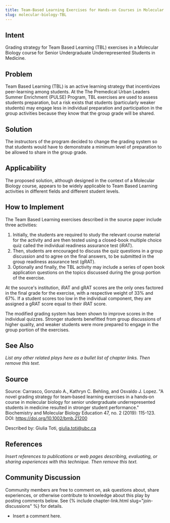 ```yaml
---
title: Team-Based Learning Exercises for Hands-on Courses in Molecular Biology
slug: molecular-biology-TBL
---
```

## Intent

Grading strategy for Team Based Learning (TBL) exercises in a Molecular Biology course for Senior Undergraduate Underrepresented Students in Medicine.

## Problem

Team Based Learning (TBL) is an active learning strategy that incentivizes peer-learning among students. At the The Premedical Urban Leaders Summer Enrichment (PULSE) Program, TBL exercises are used to assess students preparation, but a risk exists that students (particularly weaker students) may engage less in individual preparation and participation in the group activities because they know that the group grade will be shared.
 
## Solution

The instructors of the program decided to change the grading system so that students would have to demonstrate a minimum level of preparation to be allowed to share in the group grade.

## Applicability

The proposed solution, although designed in the context of a Molecular Biology course, appears to be widely applicable to Team Based Learning activities in different fields and different student levels.


## How to Implement

The Team Based Learning exercises described in the source paper include three activities:
1. Initially, the students are required to study the relevant course material for the activity and are then tested using a closed-book multiple choice quiz called the individual readiness assurance test (iRAT).
2. Then, students are encouraged to discuss the quiz questions in a group discussion and to agree on the final answers, to be submitted in the group readiness assurance test (gRAT).
3. Optionally and finally, the TBL activity may include a series of open book application questions on the topics discussed during the group portion of the exercise.

At the source's institution, iRAT and gRAT scores are the only ones factored in the final grade for the exercise, with a respective weight of 33\% and 67\%. If a student scores too low in the individual component, they are assigned a gRAT score equal to their iRAT score.

The modified grading system has been shown to improve scores in the individual quizzes. Stronger students benefitted from group discussions of higher quality, and weaker students were more prepared to engage in the group portion of the exercises.

## See Also

_List any other related plays here as a bullet list of chapter links.
Then remove this text._

## Source

Source: Carrasco, Gonzalo A., Kathryn C. Behling, and Osvaldo J. Lopez. "A novel grading strategy for team‐based learning exercises in a hands‐on course in molecular biology for senior undergraduate underrepresented students in medicine resulted in stronger student performance." Biochemistry and Molecular Biology Education 47, no. 2 (2019): 115-123. DOI: https://doi.org/10.1002/bmb.21200

Described by: Giulia Toti, giulia.toti@ubc.ca

## References

_Insert references to publications or web pages describing, evaluating, or
sharing experiences with this technique. Then remove this text._


## Community Discussion

Community members are free to comment on, ask questions about, share
experiences, or otherwise contribute to knowledge about this play by
posting comments below.
See {% include chapter-link.html slug="join-discussions" %} for details.

* Insert a comment here.
